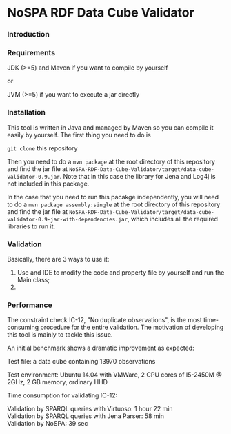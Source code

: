 NoSPA RDF Data Cube Validator
=============================

### Introduction

### Requirements

JDK (>=5) and Maven if you want to compile by yourself

or 

JVM (>=5) if you want to execute a jar directly

### Installation

This tool is written in Java and managed by Maven so you can compile it easily by yourself. The first thing you need to do is

``git clone`` this repository

Then you need to do a ``mvn package`` at the root directory of this repository and find the jar file at ``NoSPA-RDF-Data-Cube-Validator/target/data-cube-validator-0.9.jar``. Note that in this case the library for Jena and Log4j is not included in this package.

In the case that you need to run this pacakge independently, you will need to do a ``mvn package assembly:single`` at the root directory of this repository and find the jar file at ``NoSPA-RDF-Data-Cube-Validator/target/data-cube-validator-0.9-jar-with-dependencies.jar``, which includes all the required libraries to run it.

### Validation
Basically, there are 3 ways to use it:
1.  Use and IDE to modify the code and property file by yourself and run the Main class;
2.  

### Performance

The constraint check IC-12, "No duplicate observations", is the most time-consuming procedure for the entire validation. The motivation of developing this tool is mainly to tackle this issue. 

An initial benchmark shows a dramatic improvement as expected:

Test file: a data cube containing 13970 observations  

Test environment: Ubuntu 14.04 with VMWare, 2 CPU cores of I5-2450M @ 2GHz, 2 GB memory, ordinary HHD

Time consumption for validating IC-12:  

Validation by SPARQL queries with Virtuoso: 1 hour 22 min  
Validation by SPARQL queries with Jena Parser: 58 min  
Validation by NoSPA: 39 sec  

